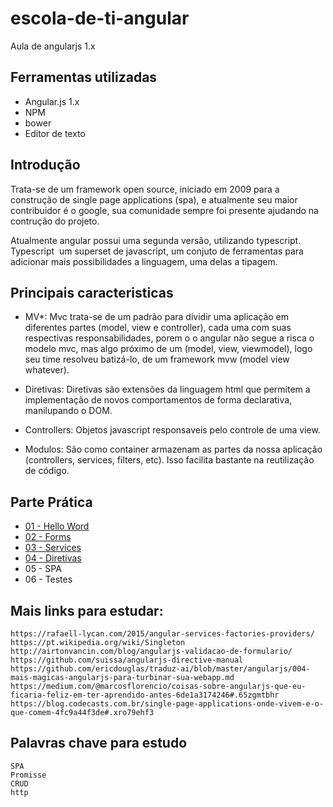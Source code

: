 # escola-de-ti-angular
Aula de angularjs 1.x

## Ferramentas utilizadas
- Angular.js 1.x
- NPM
- bower
- Editor de texto

## Introdução
Trata-se de um framework open source, iniciado em 2009 para a construção de single page applications (spa), e atualmente seu maior contribuidor é o google, sua comunidade sempre foi presente ajudando na contrução do projeto.

Atualmente angular possui uma segunda versão, utilizando typescript. Typescript  um superset de javascript, um conjuto de ferramentas para adicionar mais possibilidades a linguagem, uma delas a tipagem.

## Principais caracteristicas

- MV*:
Mvc trata-se de um padrão para dividir uma aplicação em diferentes partes (model, view e controller), cada uma com suas respectivas responsabilidades, porem o o angular não segue a risca o modelo mvc, mas algo próximo de um (model, view, viewmodel), logo seu time resolveu batizá-lo,  de um framework mvw (model view whatever).

- Diretivas:
Diretivas são extensões da linguagem html que permitem a implementação de novos comportamentos de forma declarativa, manilupando o DOM.

- Controllers:
Objetos javascript responsaveis pelo controle de uma view.

- Modulos:
São como container armazenam as partes da nossa aplicação (controllers, services, filters, etc). Isso facilita bastante na reutilização de código.

## Parte Prática
 -  [01 - Hello Word](parte01/)
 -  [02 - Forms](parte02/)
 -  [03 - Services](parte03/)
 -  [04 - Diretivas](parte04/)
 -  05 - SPA 
 -  06 - Testes


## Mais links para estudar:
    https://rafaell-lycan.com/2015/angular-services-factories-providers/
    https://pt.wikipedia.org/wiki/Singleton
    http://airtonvancin.com/blog/angularjs-validacao-de-formulario/
    https://github.com/suissa/angularjs-directive-manual
    https://github.com/ericdouglas/traduz-ai/blob/master/angularjs/004-mais-magicas-angularjs-para-turbinar-sua-webapp.md
    https://medium.com/@marcosflorencio/coisas-sobre-angularjs-que-eu-ficaria-feliz-em-ter-aprendido-antes-6de1a3174246#.65zgmtbhr
    https://blog.codecasts.com.br/single-page-applications-onde-vivem-e-o-que-comem-4fc9a44f3de#.xro79ehf3

## Palavras chave para estudo
    SPA
    Promisse
    CRUD
    http




